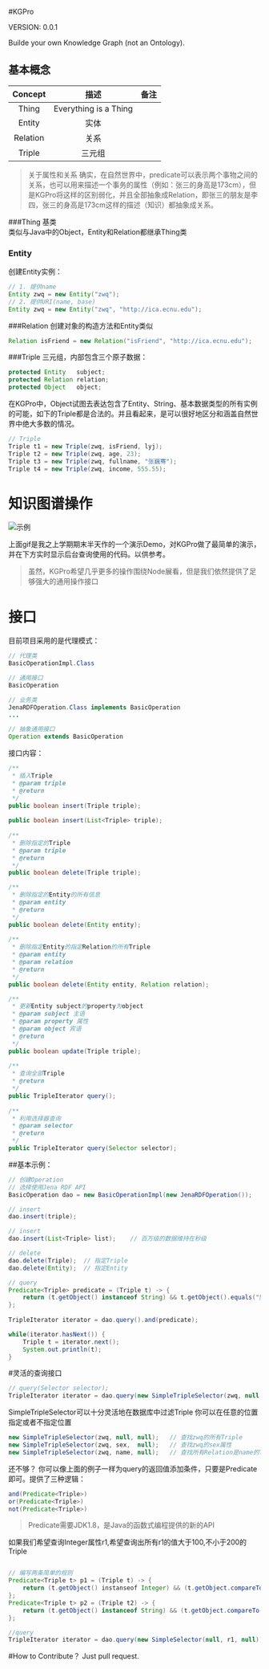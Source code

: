#KGPro

VERSION: 0.0.1

Builde your own Knowledge Graph (not an Ontology).

## 基本概念
|Concept   |      描述             |      备注                |
|:--------:|:--------------------:|:------------------------|
|Thing     |Everything is a Thing |                         |
|Entity    |实体                   |                         |
|Relation  |关系                   |                         |
|Triple    |三元组                 |                         |

> 关于属性和关系
确实，在自然世界中，predicate可以表示两个事物之间的关系，也可以用来描述一个事务的属性（例如：张三的身高是173cm），但是KGPro将这样的区别弱化，并且全部抽象成Relation，即张三的朋友是李四，张三的身高是173cm这样的描述（知识）都抽象成关系。


###Thing
基类  
类似与Java中的Object，Entity和Relation都继承Thing类  

### Entity
创建Entity实例：

```Java
// 1. 提供name
Entity zwq = new Entity("zwq");
// 2. 提供URI(name, base)
Entity zwq = new Entity("zwq", "http://ica.ecnu.edu");
```

###Relation
创建对象的构造方法和Entity类似  
```Java
Relation isFriend = new Relation("isFriend", "http://ica.ecnu.edu");
```

###Triple
三元组，内部包含三个原子数据：
```Java
protected Entity   subject;
protected Relation relation;
protected Object   object;
```
在KGPro中，Object试图去表达包含了Entity、String、基本数据类型的所有实例的可能，如下的Triple都是合法的。并且看起来，是可以很好地区分和涵盖自然世界中绝大多数的情况。
```Java
// Triple
Triple t1 = new Triple(zwq, isFriend, lyj);
Triple t2 = new Triple(zwq, age, 23);
Triple t3 = new Triple(zwq, fullname, "张巍骞");
Triple t4 = new Triple(zwq, income, 555.55);
```

# 知识图谱操作

![示例](https://raw.githubusercontent.com/zzzvvvxxxd/KGPro/master/1.gif)

上面gif是我之上学期期末半天作的一个演示Demo，对KGPro做了最简单的演示，并在下方实时显示后台查询使用的代码。以供参考。  

> 虽然，KGPro希望几乎更多的操作围绕Node展看，但是我们依然提供了足够强大的通用操作接口

# 接口
目前项目采用的是代理模式：
```Java
// 代理类
BasicOperationImpl.Class

// 通用接口
BasicOperation

// 业务类
JenaRDFOperation.Class implements BasicOperation
...

// 抽象通用接口
Operation extends BasicOperation
```

接口内容：
```Java
/**
 * 插入Triple
 * @param triple
 * @return
 */
public boolean insert(Triple triple);
	
public boolean insert(List<Triple> triple);
	
/**
 * 删除指定的Triple
 * @param triple
 * @return
 */
public boolean delete(Triple triple);

/**
 * 删除指定的Entity的所有信息
 * @param entity
 * @return
 */
public boolean delete(Entity entity);
	
/**
 * 删除指定Entity的指定Relation的所有Triple
 * @param entity
 * @param relation
 * @return
 */
public boolean delete(Entity entity, Relation relation);

/**
 * 更新Entity subject的property为object 
 * @param subject 主语
 * @param property 属性
 * @param object 宾语
 * @return
 */
public boolean update(Triple triple);
	
/**
 * 查询全部Triple
 * @return
 */
public TripleIterator query();
	
/**
 * 利用选择器查询
 * @param selector
 * @return
 */
public TripleIterator query(Selector selector);
```

##基本示例：
```Java
// 创建Operation
// 选择使用Jena RDF API
BasicOperation dao = new BasicOperationImpl(new JenaRDFOperation());

// insert
dao.insert(triple);

// insert
dao.insert(List<Triple> list);    // 百万级的数据维持在秒级

// delete
dao.delete(Triple);  // 指定Triple
dao.delete(Entity);  // 指定Entity

// query
Predicate<Triple> predicate = (Triple t) -> {
    return (t.getObject() instanceof String) && t.getObject().equals("男");
};
		
TripleIterator iterator = dao.query().and(predicate);

while(iterator.hasNext()) {
    Triple t = iterator.next();
    System.out.println(t);
}
```

#灵活的查询接口

```Java
// query(Selector selector);
TripleIterator iterator = dao.query(new SimpleTripleSelector(zwq, null, null));
```
SimpleTripleSelector可以十分灵活地在数据库中过滤Triple
你可以在任意的位置指定或者不指定位置
```Java
new SimpleTripleSelector(zwq, null, null);   // 查找zwq的所有Triple
new SimpleTripleSelector(zwq, sex,  null);   // 查找zwq的sex属性
new SimpleTripleSelector(zwq, name, null);   // 查找所有Relation是name的Triple
```

还不够？
你可以像上面的例子一样为query的返回值添加条件，只要是Predicate<Triple>即可。提供了三种逻辑：
```Java
and(Predicate<Triple>)
or(Predicate<Triple>)
not(Predicate<Triple>)
```

> Predicate需要JDK1.8，是Java的函数式编程提供的新的API

如果我们希望查询Integer属性r1,希望查询出所有r1的值大于100,不小于200的Triple
```Java

// 编写两条简单的规则
Predicate<Triple t> p1 = (Triple t) -> {
    return (t.getObject() instanseof Integer) && (t.getObject.compareTo(100) > 0);
};
Predicate<Triple t> p2 = (Triple t2) -> {
    return (t.getObject() instanceof String) && (t.getObject.compareTo(200) < 0);
};

//query
TripleIterator iterator = dao.query(new SimpleSelector(null, r1, null)).and(p1).and(p2);
```

#How to Contribute？
Just pull request.  